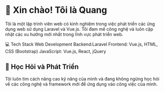 # 👋 Xin chào! Tôi là Quang

Tôi là một lập trình viên web có kinh nghiệm trong việc phát triển các ứng dụng web sử dụng Laravel và Vue.js. Tôi đam mê công nghệ và luôn cập nhật các xu hướng mới nhất trong lĩnh vực phát triển web.

💻 Tech Stack
Web Development
Backend:Laravel
Frontend: Vue.js, HTML, CSS (Bootstrap)
JavaScript: Vue.js, React, jQuery

## 🌱 Học Hỏi và Phát Triển
Tôi luôn tìm cách nâng cao kỹ năng của mình và đang không ngừng học hỏi về các công nghệ và framework mới để ứng dụng vào công việc của mình.
